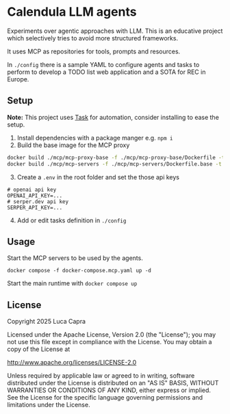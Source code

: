 # Calendula LLM agents

Experiments over agentic approaches with LLM. This is an educative project which selectively tries to avoid more structured frameworks.

It uses MCP as repositories for tools, prompts and resources. 

In `./config` there is a sample YAML to configure agents and tasks to perform to develop a TODO list web application and a SOTA for REC in Europe. 

## Setup

**Note:** This project uses [Task](https://taskfile.dev/) for automation, consider installing to ease the setup.

1. Install dependencies with a package manger e.g. `npm i`
2. Build the base image for the MCP proxy

```sh
docker build ./mcp/mcp-proxy-base -f ./mcp/mcp-proxy-base/Dockerfile -t mcp-proxy/base
docker build ./mcp/mcp-servers -f ./mcp/mcp-servers/Dockerfile.base -t mcp-proxy/servers-base
```

3. Create a `.env` in the root folder and set the those api keys

```
# openai api key
OPENAI_API_KEY=...
# serper.dev api key
SERPER_API_KEY=...

```

4. Add or edit tasks definition in `./config`

## Usage

Start the MCP servers to be used by the agents.

`docker compose -f docker-compose.mcp.yaml up -d`

Start the main runtime with `docker compose up`

## License

Copyright 2025 Luca Capra

Licensed under the Apache License, Version 2.0 (the "License");
you may not use this file except in compliance with the License.
You may obtain a copy of the License at

http://www.apache.org/licenses/LICENSE-2.0

Unless required by applicable law or agreed to in writing, software
distributed under the License is distributed on an "AS IS" BASIS,
WITHOUT WARRANTIES OR CONDITIONS OF ANY KIND, either express or implied.
See the License for the specific language governing permissions and
limitations under the License.
